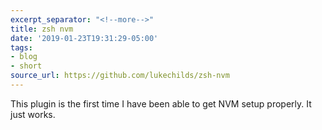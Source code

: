```yaml
---
excerpt_separator: "<!--more-->"
title: zsh nvm
date: '2019-01-23T19:31:29-05:00'
tags:
- blog
- short
source_url: https://github.com/lukechilds/zsh-nvm
---
```


This plugin is the first time I have been able to get NVM setup properly. It just works.
